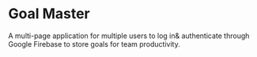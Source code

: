 # Goal Master
A multi-page application for multiple users to log in& authenticate through Google Firebase to store goals for team productivity.